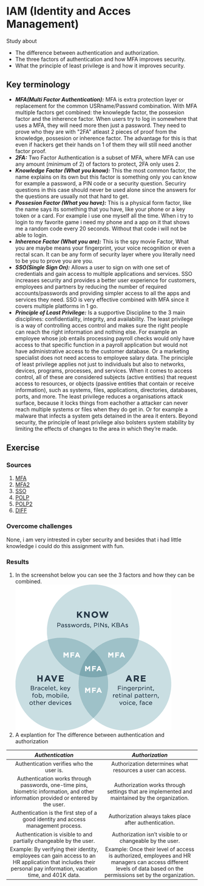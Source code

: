 # IAM (Identity and Acces Management)
Study about
- The difference between authentication and authorization.
- The three factors of authentication and how MFA improves security.
- What the principle of least privilege is and how it improves security.


## Key terminology
- ***MFA(Multi Factor Authentication):*** MFA is extra protection layer or replacement for the common USRname/Passwrd combination. With MFA multiple factors get combined: the knowlegde factor, the possesion factor and the inherence factor. When users try to log in somewhere that uses a MFA, they will need more then just a password. They need to prove who they are with "2FA" atleast 2 pieces of proof from the knowledge, possesion or inherence factor. The advantage for this is that even if hackers get their hands on 1 of them they will still need another factor proof.
- ***2FA:*** Two Factor Authentication is a subset of MFA, where MFA can use any amount (minimum of 2) of factors to protect, 2FA only uses 2.
- ***Knowledge Factor (What you know):*** This the most common factor, the name explains on its own but this factor is something only you can know for example a password, a PIN code or a security question. Securiry questions in this case should never be used alone since the answers for the questions are usually not that hard to get.
- ***Possesion Factor (What you have):*** This is a physical form factor, like the name says its something that you have, like your phone or a key token or a card. For example i use one myself all the time. When i try to login to my favorite game i need my phone and a app on it that shows me a random code every 20 seconds. Without that code i will not be able to login.
- ***Inherence Factor (What you are):*** This is the spy movie Factor, What you are maybe means your fingerprint, your voice recognition or even a rectal scan. It can be any form of security layer where you literally need to be you to prove you are you.
- ***SSO(Single Sign On):*** Allows a user to sign on with one set of credentials and gain access to multiple applications and services. SSO increases security and provides a better user experience for customers, employees and partners by reducing the number of required accounts/passwords and providing simpler access to all the apps and services they need. SSO is very effective combined with MFA since it covers multiple platforms in 1 go.
- ***Principle of Least Privilege:*** Is a supportive Discipline to the 3 main disciplines: confidentiality, integrity, and availability. The least privilege is a way of controlling acces control and makes sure the right people can reach the right information and nothing else. For example an employee whose job entails processing payroll checks would only have access to that specific function in a payroll application but would not have administrative access to the customer database. Or a marketing specialist does not need access to employee salary data. The principle of least privilege applies not just to individuals but also to networks, devices, programs, processes, and services. When it comes to access control, all of these are considered subjects (active entities) that request access to resources, or objects (passive entities that contain or receive information), such as systems, files, applications, directories, databases, ports, and more.
The least privilege reduces a organisations attack surface, because it locks things from eachother a attacker can never reach multiple systems or files when they do get in. Or for example a malware that infects a system gets detained in the area it enters. 
Beyond security, the principle of least privilege also bolsters system stability by limiting the effects of changes to the area in which they’re made.






## Exercise
### Sources
1. [MFA](https://www.trustbuilder.com/trustbuilder-io-suite/capabilities/multi-factor-authentication/?utm_term=multi-factor%20authentication&utm_campaign=UK+and+IE+-+Leads+-+IAM+-+Low+funnel&utm_source=adwords&utm_medium=ppc&hsa_acc=4190588647&hsa_cam=10028913016&hsa_grp=135543866842&hsa_ad=585224568926&hsa_src=g&hsa_tgt=kwd-2569437482&hsa_kw=multi-factor%20authentication&hsa_mt=e&hsa_net=adwords&hsa_ver=3&gclid=Cj0KCQjwyYKUBhDJARIsAMj9lkFUEgUE7r6MwWnuWv8S6lWFqFZR48jK5UicbxgkMKaOMre6yoyjS4waAk9DEALw_wcB)
2. [MFA2](https://www.pingidentity.com/en/resources/blog/posts/2020/what-is-multi-factor-authentication-mfa.html#:~:text=Multi%2Dfactor%20authentication%20(MFA)%20is%20used%20to%20ensure%20that,have%20or%20something%20they%20are.)
3. [SSO](https://www.pingidentity.com/en/resources/blog/posts/2021/what-is-single-sign-on-sso.html)
4. [POLP](https://www.f5.com/labs/articles/education/what-is-the-principle-of-least-privilege-and-why-is-it-important#:~:text=The%20principle%20of%20least%20privilege%20addresses%20access%20control%20and%20states,or%20task%20and%20nothing%20more.)
5. [POLP2](https://digitalguardian.com/blog/what-principle-least-privilege-polp-best-practice-information-security-and-compliance#:~:text=The%20principle%20of%20least%20privilege%20works%20by%20allowing%20only%20enough,account%2C%20device%2C%20or%20application.)
6. [DIFF](https://www.sailpoint.com/identity-library/difference-between-authentication-and-authorization/#:~:text=So%2C%20what%20is%20the%20difference,a%20user%20has%20access%20to.)

### Overcome challenges
None, i am very intrested in cyber security and besides that i had little knowledge i could do this assignment with fun.

### Results
1. In the screenshot below you can see the 3 factors and how they can be combined.
![MFA](../../../00_includes/SEC-03/MFA.png)
2. A explantion for The difference between authentication and authorization

|***Authentication***|***Authorization***|
|:---:|:---:|
|Authentication verifies who the user is.|Authorization determines what resources a user can access.|
|Authentication works through passwords, one-time pins, biometric information, and other information provided or entered by the user.|Authorization works through settings that are implemented and maintained by the organization.|
|Authentication is the first step of a good identity and access management process.|Authorization always takes place after authentication.|
|Authentication is visible to and partially changeable by the user.|Authorization isn’t visible to or changeable by the user.|
|Example: By verifying their identity, employees can gain access to an HR application that includes their personal pay information, vacation time, and 401K data.|Example: Once their level of access is authorized, employees and HR managers can access different levels of data based on the permissions set by the organization.|